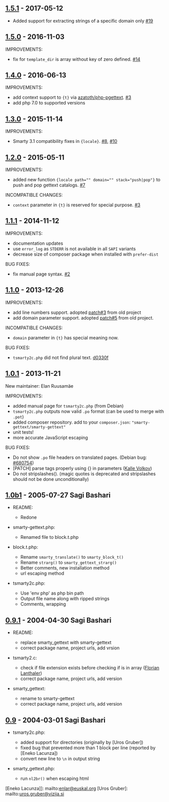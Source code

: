 ## [1.5.1] - 2017-05-12

 - Added support for extracting strings of a specific domain only [#19]

[1.5.1]: https://github.com/smarty-gettext/smarty-gettext/compare/1.5.0...1.5.1
[#19]: https://github.com/smarty-gettext/smarty-gettext/pull/19

## [1.5.0] - 2016-11-03

IMPROVEMENTS:
  - fix for `template_dir` is array without key of zero defined. [#14]

[1.5.0]: https://github.com/smarty-gettext/smarty-gettext/compare/1.4.1...1.5.0
[#14]: https://github.com/smarty-gettext/smarty-gettext/pull/14

## [1.4.0] - 2016-06-13

IMPROVEMENTS:
  - add context support to `{t}` via [azatoth/php-pgettext]. [#3]
  - add php 7.0 to supported versions

[1.4.0]: https://github.com/smarty-gettext/smarty-gettext/compare/1.3.0...1.4.0
[azatoth/php-pgettext]: https://packagist.org/packages/azatoth/php-pgettext

## [1.3.0] - 2015-11-14

IMPROVEMENTS:
  - Smarty 3.1 compatibility fixes in `{locale}`. [#8], [#10]

[1.3.0]: https://github.com/smarty-gettext/smarty-gettext/compare/1.2.0...1.3.0
[#8]: https://github.com/smarty-gettext/smarty-gettext/issues/8
[#10]: https://github.com/smarty-gettext/smarty-gettext/pull/10

## [1.2.0] - 2015-05-11

IMPROVEMENTS:

  - added new function `{locale path="" domain="" stack="push|pop"}` to push and pop gettext catalogs. [#7]

INCOMPATIBLE CHANGES:
  - `context` parameter in `{t}` is reserved for special purpose. [#3]

[1.2.0]: https://github.com/smarty-gettext/smarty-gettext/compare/1.1.1...1.2.0
[#3]: https://github.com/smarty-gettext/smarty-gettext/issues/3
[#7]: https://github.com/smarty-gettext/smarty-gettext/pull/7

## [1.1.1] - 2014-11-12

IMPROVEMENTS:

  - documentation updates
  - use `error_log` as `STDERR` is not available in all `SAPI` variants
  - decrease size of composer package when installed with `prefer-dist`

BUG FIXES:
  - fix manual page syntax. [#2]

[1.1.1]: https://github.com/smarty-gettext/smarty-gettext/compare/1.1.0...1.1.1
[#2]: https://github.com/smarty-gettext/smarty-gettext/issues/2

## [1.1.0] - 2013-12-26

IMPROVEMENTS:

  - add line numbers support. adopted [patch#3] from old project
  - add domain parameter support. adopted [patch#5] from old project.

INCOMPATIBLE CHANGES:
  - `domain` parameter in `{t}` has special meaning now.

BUG FIXES:
  - `tsmarty2c.php` did not find plural text. [d0330f]

[1.1.0]: https://github.com/smarty-gettext/smarty-gettext/compare/1.0.1...1.1.0
[d0330f]: https://github.com/smarty-gettext/smarty-gettext/commit/d0330f
[patch#3]: https://sourceforge.net/p/smarty-gettext/patches/3/
[patch#5]: https://sourceforge.net/p/smarty-gettext/patches/5/

## [1.0.1] - 2013-11-21

New maintainer: Elan Ruusamäe

IMPROVEMENTS:

  - added manual page for `tsmarty2c.php` (from Debian)
  - `tsmarty2c.php` outputs now valid `.po` format (can be used to merge with `.pot`)
  - added composer repository. add to your `composer.json`: `"smarty-gettext/smarty-gettext"`
  - unit tests!
  - more accurate JavaScript escaping

BUG FIXES:

  - Do not show `.po` file headers on translated pages. (Debian bug: [#680754])
  - [PATCH] parse tags properly using {} in parameters ([Kalle Volkov])
  - Do not stripslashes(). (magic quotes is deprecated and stripslashes should not be done unconditionally)

[1.0.1]: https://github.com/smarty-gettext/smarty-gettext/compare/1.0b1...1.0.1
[#680754]: http://bugs.debian.org/680754
[Kalle Volkov]: mailto:kalle.volkov@hiirepadi.ee

## [1.0b1] - 2005-07-27 Sagi Bashari

* README:
	- Redone

* smarty-gettext.php:
	- Renamed file to block.t.php

* block.t.php:
	- Rename `smarty_translate()` to `smarty_block_t()`
	- Rename `strarg()` to `smarty_gettext_strarg()`
	- Better comments, new installation method
	- url escaping method

* tsmarty2c.php:
	- Use 'env php' as php bin path
	- Output file name along with ripped strings
	- Comments, wrapping

[1.0b1]: https://github.com/smarty-gettext/smarty-gettext/compare/0.9.1...1.0b1

## [0.9.1] - 2004-04-30 Sagi Bashari

* README:
	- replace smarty_gettext with smarty-gettext
	- correct package name, project urls, add vrsion

* tsmarty2.c:
	- check if file extension exists before checking if is in array ([Florian Lanthaler])
	- correct package name, project urls, add version

* smarty_gettext:
	- rename to smarty-gettext
	- correct package name, project urls, add version

[0.9.1]: https://github.com/smarty-gettext/smarty-gettext/compare/0.9...0.9.1
[Florian Lanthaler]: mailto:florian@phpbitch.net

## [0.9] - 2004-03-01 Sagi Bashari

* tsmarty2c.php:
	- added support for directories (originally by [Uros Gruber])
	- fixed bug that prevented more than 1 block per line (reported by [Eneko Lacunza])
	- convert new line to `\n` in output string

* smarty_gettext.php:
	- run `nl2br()` when escaping html

[0.9]: https://github.com/smarty-gettext/smarty-gettext/commits/0.9
[Eneko Lacunza]]: mailto:enlar@euskal.org
[Uros Gruber]: mailto:uros.gruber@vizija.si
